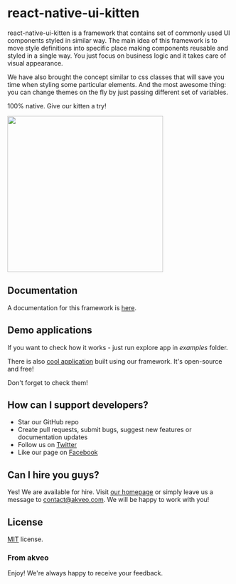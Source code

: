 # react-native-ui-kitten

react-native-ui-kitten is a framework that contains set of commonly used UI components styled in similar way. 
The main idea of this framework is to move style definitions into specific place making components reusable and styled in a single way.
You just focus on business logic and it takes care of visual appearance. 

We have also brought the concept similar to css classes that will save you time when styling some particular elements. 
And the most awesome thing: you can change themes on the fly by just passing different set of variables. 

100% native. Give our kitten a try!

<img src="https://cdn.rawgit.com/akveo/react-native-ui-kitten/ab511c86/docs/assets/buttons.png" width="350"/>

## Documentation
A documentation for this framework is [here](https://akveo.github.io/react-native-ui-kitten/).

## Demo applications

If you want to check how it works - just run explore app in *examples* folder.

There is also [cool application](https://github.com/akveo/kittenTricks) built using our framework. It's open-source and free!

Don't forget to check them!

## How can I support developers?
- Star our GitHub repo
- Create pull requests, submit bugs, suggest new features or documentation updates
- Follow us on [Twitter](https://twitter.com/akveo_inc)
- Like our page on [Facebook](https://www.facebook.com/akveo/)

## Can I hire you guys?
Yes! We are available for hire. Visit [our homepage](http://akveo.com/) or simply leave us a message to contact@akveo.com. We will be happy to work with you!

License
-------------
<a href=/LICENSE.txt target="_blank">MIT</a> license.

### From akveo

Enjoy!
We're always happy to receive your feedback.

